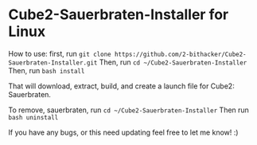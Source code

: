 # Cube2-Sauerbraten-Installer for Linux

How to use:  first, run `git clone https://github.com/2-bithacker/Cube2-Sauerbraten-Installer.git`
Then, run `cd ~/Cube2-Sauerbraten-Installer`
Then, run `bash install`

That will download, extract, build, and create a launch file for Cube2: Sauerbraten.

To remove, sauerbraten, run `cd ~/Cube2-Sauerbraten-Installer`
Then run `bash uninstall`

If you have any bugs, or this need updating feel free to let me know! :)
